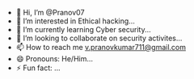 - 👋 Hi, I’m @Pranov07
- 👀 I’m interested in Ethical hacking...
- 🌱 I’m currently learning Cyber security...
- 💞️ I’m looking to collaborate on security activites...
- 📫 How to reach me v.pranovkumar711@gmail.com
- 😄 Pronouns: He/Him...
- ⚡ Fun fact: ...

<!---
Pranov's Cyber Security Portfolio

Welcome to my Cyber Security portfolio! I am Pranov, a student at Sathyabama University, specializing in Cyber Security. Below you'll find a summary of my skills and projects.

## About Me
I am passionate about Cyber Security and constantly seek to expand my knowledge and skills in this field. I am currently pursuing my education at Sathyabama University, where I am gaining hands-on experience in various aspects of Cyber Security.

## Skills
- **Programming Languages**: Python, Java
- **Web Development**: HTML, CSS, JavaScript
- **Cyber Security**: Ethical Hacking, Penetration Testing, Network Security
--->
